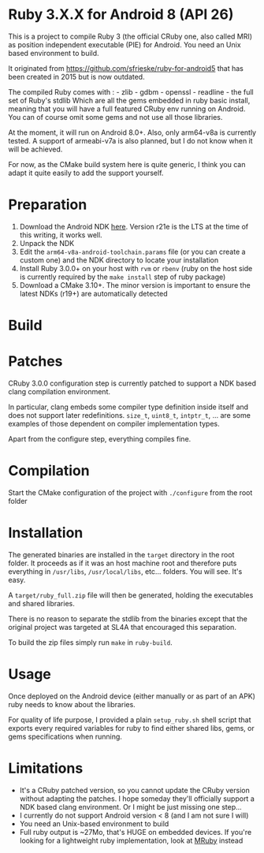 Ruby 3.X.X for Android 8 (API 26)
===

This is a project to compile Ruby 3 (the official CRuby one, also called MRI) as position independent executable (PIE) for Android.
You need an Unix based environment to build.

It originated from https://github.com/sfrieske/ruby-for-android5 that has been created in 2015 but is now outdated.

The compiled Ruby comes with :
    - zlib
    - gdbm
    - openssl
    - readline
    - the full set of Ruby's stdlib
Which are all the gems embedded in ruby basic install, meaning that you will have a full featured CRuby env running on Android.
You can of course omit some gems and not use all those libraries.

At the moment, it will run on Android 8.0+. Also, only arm64-v8a is currently tested. A support of armeabi-v7a is also planned, but I do not know when it will be achieved.

For now, as the CMake build system here is quite generic, I think you can adapt it quite easily to add the support yourself.

Preparation
===

1. Download the Android NDK [here](https://developer.android.com/ndk/downloads). Version r21e is the LTS at the time of this writing, it works well.
2. Unpack the NDK
3. Edit the `arm64-v8a-android-toolchain.params` file (or you can create a custom one) and the NDK directory to locate your installation
4. Install Ruby 3.0.0+ on your host with `rvm` or `rbenv` (ruby on the host side is currently required by the `make install` step of ruby package)
5. Download a CMake 3.10+. The minor version is important to ensure the latest NDKs (r19+) are automatically detected

Build
===
Patches
====

CRuby 3.0.0 configuration step is currently patched to support a NDK based clang compilation environment.

In particular, clang embeds some compiler type definition inside itself and does not support later redefinitions.
`size_t`, `uint8_t`, `intptr_t`, ... are some examples of those dependent on compiler implementation types.

Apart from the configure step, everything compiles fine.

Compilation
====

Start the CMake configuration of the project with `./configure` from the root folder

Installation
====

The generated binaries are installed in the `target` directory in the root folder. It proceeds as if it was an host machine root and therefore puts everything in `/usr/libs`, `/usr/local/libs`, etc... folders. You will see. It's easy.

A `target/ruby_full.zip` file will then be generated, holding the executables and shared libraries.

There is no reason to separate the stdlib from the binaries except that the original project was targeted at SL4A that encouraged this separation.

To build the zip files simply run `make` in `ruby-build`.

Usage
===

Once deployed on the Android device (either manually or as part of an APK) ruby needs to know about the libraries.

For quality of life purpose, I provided a plain `setup_ruby.sh` shell script that exports every required variables for ruby to find either shared libs, gems, or gems specifications when running.

Limitations
===

- It's a CRuby patched version, so you cannot update the CRuby version without adapting the patches. I hope someday they'll officially support a NDK based clang environment. Or I might be just missing one step...
- I currently do not support Android version < 8 (and I am not sure I will)
- You need an Unix-based environment to build
- Full ruby output is ~27Mo, that's HUGE on embedded devices. If you're looking for a lightweight ruby implementation, look at [MRuby](https://github.com/mruby/mruby) instead
